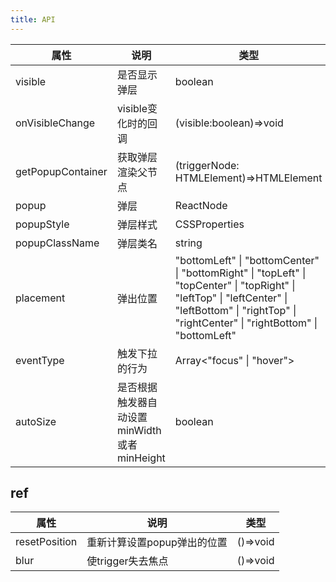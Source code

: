 ```yaml
---    
title: API
---
```


| 属性 | 说明 | 类型 | 默认值 | 
| --- | --- | --- | --- | 
| visible | 是否显示弹层 | boolean | _ |
| onVisibleChange | visible变化时的回调 | (visible:boolean)=>void | _ |
| getPopupContainer | 获取弹层渲染父节点 | (triggerNode: HTMLElement)=>HTMLElement | ()=>document.body |
| popup | 弹层 | ReactNode | _ |
| popupStyle | 弹层样式 | CSSProperties | _ |
| popupClassName | 弹层类名 | string | _ |
| placement | 弹出位置 | "bottomLeft" \| "bottomCenter" \| "bottomRight" \| "topLeft" \| "topCenter" \| "topRight" \| "leftTop" \| "leftCenter" \| "leftBottom" \| "rightTop" \| "rightCenter" \| "rightBottom" \| "bottomLeft" |
| eventType | 触发下拉的行为 | Array<"focus" \| "hover"> | \["hover"\] |
| autoSize | 是否根据触发器自动设置minWidth或者minHeight | boolean | _ |

## ref
| 属性 | 说明 | 类型 |
| --- | --- | --- |
| resetPosition | 重新计算设置popup弹出的位置 | ()=>void | 
| blur | 使trigger失去焦点 | ()=>void |
